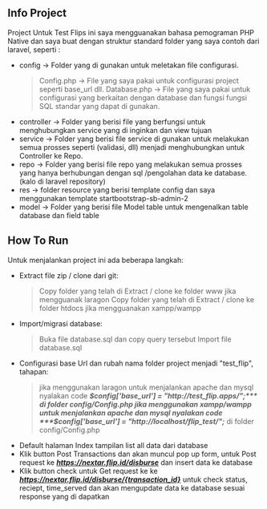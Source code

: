## Info Project

Project Untuk Test Flips ini saya mengguanakan bahasa pemograman PHP Native dan saya buat dengan struktur standard folder yang saya contoh dari laravel, seperti :

- config -> Folder yang di gunakan untuk meletakan file configurasi.
	> Config.php -> File yang saya pakai untuk configurasi project seperti base_url dll.
	> Database.php -> File yang saya pakai untuk configurasi yang berkaitan dengan database dan fungsi fungsi SQL standar yang dapat di gunakan.
- controller -> Folder yang berisi file yang berfungsi untuk menghubungkan service yang di inginkan dan view tujuan
- service -> Folder yang berisi file service di gunakan untuk melakukan semua prosses seperti (validasi, dll) menjadi menghubungkan untuk Controller ke Repo.
- repo -> Folder yang berisi file repo yang melakukan semua prosses yang hanya berhubungan dengan sql /pengolahan data ke database.(kalo di laravel repository)
- res -> folder resource yang berisi template config dan saya menggunakan template startbootstrap-sb-admin-2 
- model -> Folder yang berisi file Model table untuk mengenalkan table database dan field table

## How To Run

Untuk menjalankan project ini ada beberapa langkah:

- Extract file zip / clone dari git:
	> Copy folder yang telah di Extract / clone ke folder www jika mengguanak laragon 
	> Copy folder yang telah di Extract / clone ke folder htdocs jika mengguanakan xampp/wampp
- Import/migrasi database:
	> Buka file database.sql dan copy query tersebut
	> Import file database.sql
- Configurasi base Url dan rubah nama folder project menjadi "test_flip", tahapan:
  > jika menggunakan laragon untuk menjalankan apache dan mysql nyalakan code ***$config['base_url'] = "http://test_flip.apps/";*** di folder config/Config.php
  > jika menggunakan xampp/wampp untuk menjalankan apache dan mysql nyalakan code ***$config['base_url'] = "http://localhost/flip_test/";*** di folder config/Config.php
- Default halaman Index tampilan list all data dari database
- Klik button Post Transactions dan akan muncul pop up form, untuk Post request ke ***https://nextar.flip.id/disburse*** dan insert data ke database
- Klik button check untuk Get request ke ke ***https://nextar.flip.id/disburse/{transaction_id}*** untuk check status, reciept, time_served dan akan mengupdate data ke database sesuai response yang di dapatkan 